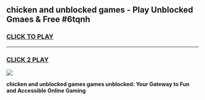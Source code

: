 
## chicken and unblocked games - Play Unblocked Gmaes & Free #6tqnh
<h3>
<a href="https://premium.freeplayer.one?title=chicken_and_unblocked_games&ref=01M">CLICK TO PLAY</a></h3>
<hr>

<h3>
<a href="https://premium.freeplayer.one?title=chicken_and_unblocked_games&ref=01M">CLICK 2 PLAY</a>
  
</h3>

<a href="https://premium.freeplayer.one?title=chicken_and_unblocked_games&ref=01M"><img src="https://clearcache.store/games.png"></a>


**chicken and unblocked games games unblocked: Your Gateway to Fun and Accessible Online Gaming**
